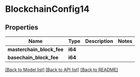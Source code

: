 # BlockchainConfig14

## Properties

Name | Type | Description | Notes
------------ | ------------- | ------------- | -------------
**masterchain_block_fee** | **i64** |  | 
**basechain_block_fee** | **i64** |  | 

[[Back to Model list]](../README.md#documentation-for-models) [[Back to API list]](../README.md#documentation-for-api-endpoints) [[Back to README]](../README.md)


